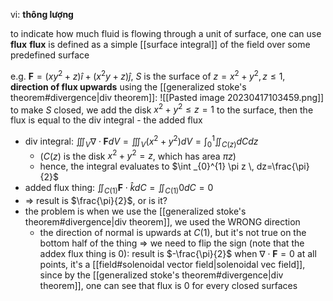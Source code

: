 vi: **thông lượng**

to indicate how much fluid is flowing through a unit of surface, one can use **flux**
**flux** is defined as a simple [[surface integral]] of the field over some predefined surface

e.g. $\mathbf{F}=(xy^{2}+z)\hat{i}+(x^{2}y+z)\hat{j}$, $S$ is the surface of $z=x^{2}+y^{2}, z\leq 1$, **direction of flux upwards**
using the [[generalized stoke's theorem#divergence|div theorem]]:
![[Pasted image 20230417103459.png]]
to make $S$ closed, we add the disk $x^{2}+y^{2}\leq z=1$ to the surface, then the flux is equal to the div integral - the added flux
- div integral: $\iiint_{V}\nabla\cdot \mathbf{F}dV=\iiint_{V}(x^{2}+y^{2})dV=\int _{0}^{1}\iint_{C(z)}dCdz$
	- ($C(z)$ is the disk $x^{2}+y^{2}=z$, which has area $\pi z$)
	- hence, the integral evaluates to $\int _{0}^{1} \pi z \, dz=\frac{\pi}{2}$
- added flux thing: $\iint_{C(1)}\mathbf{F}\cdot \hat{k}dC=\iint_{C(1)}0dC=0$
- => result is $\frac{\pi}{2}$, or is it?
- the problem is when we use the [[generalized stoke's theorem#divergence|div theorem]], we used the WRONG direction
	- the direction of normal is upwards at $C(1)$, but it's not true on the bottom half of the thing => we need to flip the sign (note that the addex flux thing is 0): result is $-\frac{\pi}{2}$
when $\nabla\cdot \mathbf{F}=0$ at all points, it's a [[field#solenoidal vector field|solenoidal vec field]], since by the [[generalized stoke's theorem#divergence|div theorem]], one can see that flux is 0 for every closed surfaces

